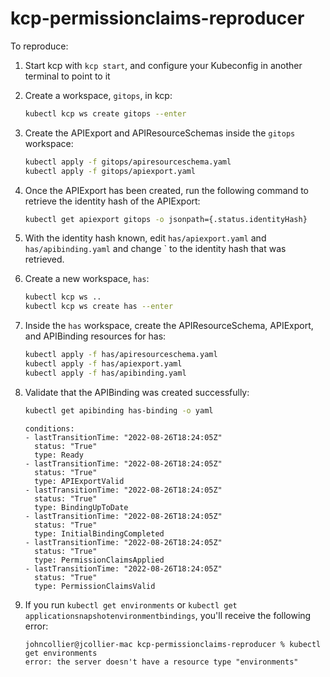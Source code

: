 # kcp-permissionclaims-reproducer

To reproduce:

1) Start kcp with `kcp start`, and configure your Kubeconfig in another terminal to point to it

2) Create a workspace, `gitops`, in kcp: 
    ```bash
    kubectl kcp ws create gitops --enter
    ```

3) Create the APIExport and APIResourceSchemas inside the `gitops` workspace:
   
   ```bash
   kubectl apply -f gitops/apiresourceschema.yaml
   kubectl apply -f gitops/apiexport.yaml
   ```

4) Once the APIExport has been created, run the following command to retrieve the identity hash of the APIExport:

   ```bash
   kubectl get apiexport gitops -o jsonpath={.status.identityHash}
   ```
   
5) With the identity hash known, edit `has/apiexport.yaml` and `has/apibinding.yaml` and change `<identity-hash> to the identity hash that was retrieved.

6) Create a new workspace, `has`:
   
   ```bash
   kubectl kcp ws ..
   kubectl kcp ws create has --enter 
   ```
   
7) Inside the `has` workspace, create the APIResourceSchema, APIExport, and APIBinding resources for has:

   ```bash
   kubectl apply -f has/apiresourceschema.yaml
   kubectl apply -f has/apiexport.yaml
   kubectl apply -f has/apibinding.yaml
   ```
   
8) Validate that the APIBinding was created successfully:

   ```bash
   kubectl get apibinding has-binding -o yaml
   ```
   
   ```
   conditions:
   - lastTransitionTime: "2022-08-26T18:24:05Z"
     status: "True"
     type: Ready
   - lastTransitionTime: "2022-08-26T18:24:05Z"
     status: "True"
     type: APIExportValid
   - lastTransitionTime: "2022-08-26T18:24:05Z"
     status: "True"
     type: BindingUpToDate
   - lastTransitionTime: "2022-08-26T18:24:05Z"
     status: "True"
     type: InitialBindingCompleted
   - lastTransitionTime: "2022-08-26T18:24:05Z"
     status: "True"
     type: PermissionClaimsApplied
   - lastTransitionTime: "2022-08-26T18:24:05Z"
     status: "True"
     type: PermissionClaimsValid
   ```

9) If you run `kubectl get environments` or `kubectl get applicationsnapshotenvironmentbindings`, you'll receive the following error:


   ```
   johncollier@jcollier-mac kcp-permissionclaims-reproducer % kubectl get environments
   error: the server doesn't have a resource type "environments"
   
   ```
